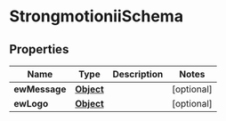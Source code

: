 

# StrongmotioniiSchema


## Properties

| Name | Type | Description | Notes |
|------------ | ------------- | ------------- | -------------|
|**ewMessage** | [**Object**](Object.md) |  |  [optional] |
|**ewLogo** | [**Object**](Object.md) |  |  [optional] |



